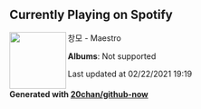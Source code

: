 ## Currently Playing on Spotify

[<img align="left" width="100" src="https://i.scdn.co/image/ab67616d0000b2738f84d7c5ddad11d95d219c0d">](https://open.spotify.com/album/0nU8PoUOKgmeiB78GKrFMT)

창모 - Maestro

**Albums**: Not supported

Last updated at 02/22/2021 19:19

#### Generated with [20chan/github-now](https://github.com/20chan/github-now)


<!--
**20chan/20chan** is a ✨ _special_ ✨ repository because its `README.md` (this file) appears on your GitHub profile.

Here are some ideas to get you started:

- 🔭 I’m currently working on ...
- 🌱 I’m currently learning ...
- 👯 I’m looking to collaborate on ...
- 🤔 I’m looking for help with ...
- 💬 Ask me about ...
- 📫 How to reach me: ...
- 😄 Pronouns: ...
- ⚡ Fun fact: ...
-->
